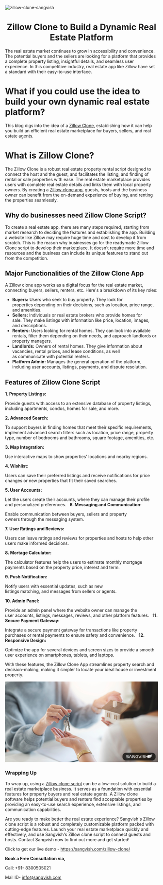 ![zillow-clone-sangvish](https://github.com/sangvishtechnologies/zillow-clone/assets/161323540/88a6bb89-32d5-4af5-8753-73572cd37754)


<h1 align="center"> Zillow Clone to Build a Dynamic Real Estate Platform </h1> 

The real estate market continues to grow in accessibility and convenience. The potential buyers and the sellers are looking for a platform that provides a complete property listing, insightful details, and seamless user experience. In this competitive industry, real estate app like Zillow have set a standard with their easy-to-use interface. 

# What if you could use the idea to build your own dynamic real estate platform? 
This blog digs into the idea of a [Zillow Clone](https://sangvish.com/zillow-clone/), establishing how it can help you build an efficient real estate marketplace for buyers, sellers, and real estate agents.
# What is Zillow Clone?
The Zillow Clone is a robust real estate property rental script designed to connect the host and the guest, and facilitates the listing, and finding of rental or sale properties with ease. The real estate marketplace provides users with complete real estate details and links them with local property owners. By creating a [Zillow clone app,](https://sangvish.com/zillow-clone/) guests, hosts and the business owner can benefit from the on-demand experience of buying, and renting the properties seamlessly. 
## Why do businesses need Zillow Clone Script?
To create a real estate app, there are many steps required, starting from market research to deciding the features and establishing the app. Building a website like Zillow may require huge time and cost to develop it from scratch. This is the reason why businesses go for the readymade Zillow Clone script to develop their marketplace. It doesn’t require more time and resources and the business can include its unique features to stand out from the competition. 
## Major Functionalities of the Zillow Clone App
A Zillow clone app works as a digital focus for the real estate market, connecting buyers, sellers, renters, etc. Here's a breakdown of its key roles:
* **Buyers:** Users who seek to buy property. They look for properties depending on their decisions, such as location, price range, and amenities. 
* **Sellers:** Individuals or real estate brokers who provide homes for sale. They make listings with information like price, location, images, and descriptions. 
* **Renters:** Users looking for rental homes. They can look into available rentals, filter them depending on their needs, and approach landlords or property managers. 
* **Landlords:** Owners of rental homes. They give information about vacancies, rental prices, and lease conditions, as well as communicate with potential renters. 
* **Platform Admin:** Manages the general operation of the platform, including user accounts, listings, payments, and dispute resolution.
## Features of Zillow Clone Script

**1. Property Listings:** 

Provide guests with access to an extensive database of property listings, including apartments, condos, homes for sale, and more. 

**2. Advanced Search:** 

To support buyers in finding homes that meet their specific requirements, implement advanced search filters such as location, price range, property type, number of bedrooms and bathrooms, square footage, amenities, etc. 

**3. Map Integration:** 

Use interactive maps to show properties' locations and nearby regions. 

**4. Wishlist:** 

Users can save their preferred listings and receive notifications for price changes or new properties that fit their saved searches.

**5. User Accounts:** 

Let the users create their accounts, where they can manage their profile and personalized preferences.
 
**6. Messaging and Communication:** 

Enable communication between buyers, sellers and property owners through the messaging system. 

**7. User Ratings and Reviews:** 

Users can leave ratings and reviews for properties and hosts to help other users make informed decisions. 

**8. Mortage Calculator:** 

The calculator features help the users to estimate monthly mortgage payments based on the property price, interest and term. 

**9. Push Notification:** 

Notify users with essential updates, such as new listings matching, and messages from sellers or agents. 

**10. Admin Panel:** 

Provide an admin panel where the website owner can manage the user accounts, listings, messages, reviews, and other platform features.
 
**11. Secure Payment Gateway:** 

Integrate a secure payment gateway for transactions like property purchases or rental payments to ensure safety and convenience.
 
**12. Responsive Design:** 

Optimize the app for several devices and screen sizes to provide a smooth user experience on smartphones, tablets, and laptops.

With these features, the Zillow Clone App streamlines property search and decision-making, making it simpler to locate your ideal house or investment property.

<div class="Box-sc-g0xbh4-0 iIZCet"><img alt=“zillowclone.png" src="https://github.com/sangvishtechnologies/zillow-clone/blob/main/images/zillow-clone.png" data-hpc="true" class="Box-sc-g0xbh4-0 kzRgrI"></div> 

### Wrapping Up
To wrap up, using a [Zillow clone script](https://sangvish.com/zillow-clone/) can be a low-cost solution to build a real estate marketplace business. It serves as a foundation with essential features for property buyers and real estate agents. A Zillow clone software helps potential buyers and renters find acceptable properties by providing an easy-to-use search experience, extensive listings, and communication capabilities. 

Are you ready to make better the real estate experience? Sangvish's Zillow clone script is a robust and completely customizable platform packed with cutting-edge features. Launch your real estate marketplace quickly and effectively, and use Sangvish's Zillow clone script to connect guests and hosts. Contact Sangvish now to find out more and get started!

Click to get our live demo - https://sangvish.com/zillow-clone/

**Book a Free Consultation via,**

Call: +91- 8300505021

Mail ID-  [info@sangvish.com](mailto:info@sangvish.com)

